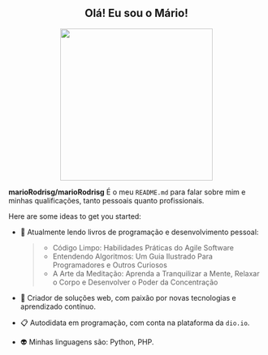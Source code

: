 <h2 align="center">Olá! Eu sou o Mário!</h2>

<p align="center">
  <img src="https://img.freepik.com/fotos-premium/gato-computador_815088-234.jpg" width="300" />
</p>

**marioRodrisg/marioRodrisg** É o meu `README.md` para falar sobre mim e minhas qualificações, tanto pessoais quanto profissionais.

Here are some ideas to get you started:

- 🌱 Atualmente lendo livros de programação e desenvolvimento pessoal:
  > - Código Limpo: Habilidades Práticas do Agile Software  
  > - Entendendo Algoritmos: Um Guia Ilustrado Para Programadores e Outros Curiosos  
  > - A Arte da Meditação: Aprenda a Tranquilizar a Mente, Relaxar o Corpo e Desenvolver o Poder da Concentração
  
- 💬 Criador de soluções web, com paixão por novas tecnologias e aprendizado contínuo.
- 📋 Autodidata em programação, com conta na plataforma da `dio.io`.
- 👽 Minhas linguagens são: Python, PHP.
